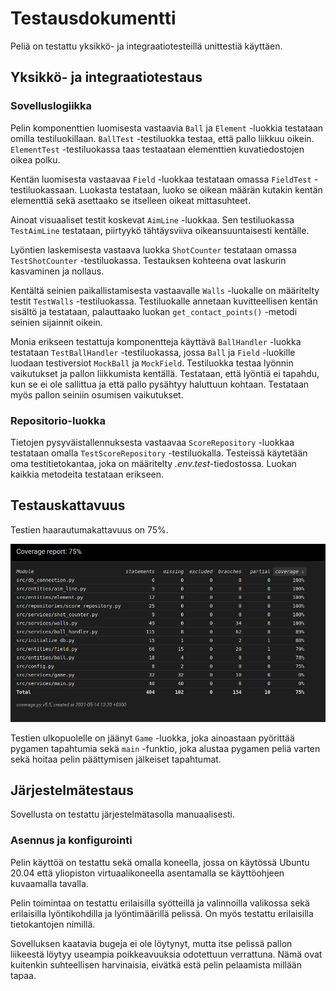 # Testausdokumentti

Peliä on testattu yksikkö- ja integraatiotesteillä unittestiä käyttäen.

## Yksikkö- ja integraatiotestaus

### Sovelluslogiikka

Pelin komponenttien luomisesta vastaavia `Ball` ja `Element` -luokkia testataan omilla testiluokillaan. `BallTest` -testiluokka testaa, että pallo liikkuu oikein. `ElementTest` -testiluokassa taas testaataan elementtien kuvatiedostojen oikea polku.

Kentän luomisesta vastaavaa `Field` -luokkaa testataan omassa `FieldTest` -testiluokassaan. Luokasta testataan, luoko se oikean määrän kutakin kentän elementtiä sekä asettaako se itselleen oikeat mittasuhteet.

Ainoat visuaaliset testit koskevat `AimLine` -luokkaa. Sen testiluokassa `TestAimLine` testataan, piirtyykö tähtäysviiva oikeansuuntaisesti kentälle.

Lyöntien laskemisesta vastaava luokka `ShotCounter` testataan omassa `TestShotCounter` -testiluokassa. Testauksen kohteena ovat laskurin kasvaminen ja nollaus.

Kentältä seinien paikallistamisesta vastaavalle `Walls` -luokalle on määritelty testit `TestWalls` -testiluokassa. Testiluokalle annetaan kuvitteellisen kentän sisältö ja testataan, palauttaako luokan `get_contact_points()` -metodi seinien sijainnit oikein.

Monia erikseen testattuja komponentteja käyttävä `BallHandler` -luokka testataan `TestBallHandler` -testiluokassa, jossa `Ball` ja `Field` -luokille luodaan testiversiot `MockBall` ja `MockField`. Testiluokka testaa lyönnin vaikutukset ja pallon liikkumista kentällä. Testataan, että lyöntiä ei tapahdu, kun se ei ole sallittua ja että pallo pysähtyy haluttuun kohtaan. Testataan myös pallon seiniin osumisen vaikutukset.

### Repositorio-luokka

Tietojen pysyväistallennuksesta vastaavaa `ScoreRepository` -luokkaa testataan omalla `TestScoreRepository` -testiluokalla. Testeissä käytetään oma testitietokantaa, joka on määritelty _.env.test_-tiedostossa. Luokan kaikkia metodeita testataan erikseen.

## Testauskattavuus

Testien haarautumakattavuus on 75%.

![Coverage](./kuvat/coveragereport.png)

Testien ulkopuolelle on jäänyt `Game` -luokka, joka ainoastaan pyörittää pygamen tapahtumia sekä `main` -funktio, joka alustaa pygamen peliä varten sekä hoitaa pelin päättymisen jälkeiset tapahtumat.

## Järjestelmätestaus

Sovellusta on testattu järjestelmätasolla manuaalisesti.

### Asennus ja konfigurointi

Pelin käyttöä on testattu sekä omalla koneella, jossa on käytössä Ubuntu 20.04 että yliopiston virtuaalikoneella asentamalla se käyttöohjeen kuvaamalla tavalla.

Pelin toimintaa on testattu erilaisilla syötteillä ja valinnoilla valikossa sekä erilaisilla lyöntikohdilla ja lyöntimäärillä pelissä. On myös testattu erilaisilla tietokantojen nimillä.

Sovelluksen kaatavia bugeja ei ole löytynyt, mutta itse pelissä pallon liikeestä löytyy useampia poikkeavuuksia odotettuun verrattuna. Nämä ovat kuitenkin suhteellisen harvinaisia, eivätkä estä pelin pelaamista millään tapaa.
